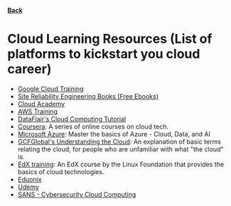 **[Back](/README.md/)**

# Cloud Learning Resources (List of platforms to kickstart you cloud career)

- [Google Cloud Training](https://cloud.google.com/training)
- [Site Reliability Engineering Books (Free Ebooks)](https://sre.google/books/)
- [Cloud Academy](https://cloudacademy.com/)
- [AWS Training](https://aws.amazon.com/training/)
- [DataFlair's Cloud Computing Tutorial](https://data-flair.training/blogs/cloud-computing-tutorial/)
- [Coursera](https://www.coursera.org/promo/cloud-technology-free-courses): A series of online courses on cloud tech. 
- [Microsoft Azure](https://docs.microsoft.com/en-us/users/microsoftazuretrainingandcertifications/collections/m6d0hn5nn3edn3): Master the basics of Azure - Cloud, Data, and AI
- [GCFGlobal's Understanding the Cloud](https://edu.gcfglobal.org/en/computerbasics/understanding-the-cloud/1/): An explanation of basic terms relating the cloud, for people who are unfamiliar with what "the cloud" is. 
- [EdX training](https://www.edx.org/course/introduction-to-cloud-infrastructure-technologies): An EdX course by the Linux Foundation that provides the basics of cloud technologies. 
- [Eduonix](https://www.eduonix.com/courses/Software-Development/Learn-Cloud-Computing-from-Scratch-for-Beginners)
- [Udemy](https://www.udemy.com/courses/search/?src=ukw&q=Cloud)
- [SANS - Cybersecurity Cloud Computing](https://www.sans.org/mlp/cloud-security-certification-guide/?utm_medium=CPC&utm_source=Google&utm_content=Cert%20Guide&utm_campaign=Cloud%20Security%20Certification)

